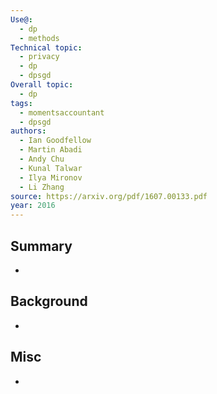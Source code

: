 ```yaml
---
Use@:
  - dp
  - methods
Technical topic:
  - privacy
  - dp
  - dpsgd
Overall topic:
  - dp
tags:
  - momentsaccountant
  - dpsgd
authors:
  - Ian Goodfellow
  - Martin Abadi
  - Andy Chu
  - Kunal Talwar
  - Ilya Mironov
  - Li Zhang
source: https://arxiv.org/pdf/1607.00133.pdf
year: 2016
---
```



## Summary
- 
## Background
- 

## Misc
- 
